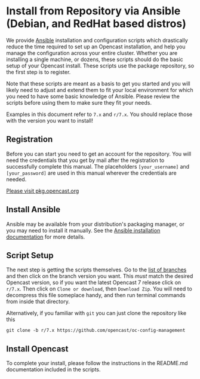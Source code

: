 Install from Repository via Ansible (Debian, and RedHat based distros)
===========================================================================

We provide [Ansible](https://ansible.com) installation and configuration scripts which drastically reduce the time
required to set up an Opencast installation, and help you manage the configuration across your entire cluster.  Whether
you are installing a single machine, or dozens, these scripts should do the basic setup of your Opencast install.  These
scripts use the package repository, so the first step is to register.

Note that these scripts are meant as a basis to get you started and you will likely need to adjust and extend them to
fit your local environment for which you need to have some basic knowledge of Ansible. Please review the scripts before
using them to make sure they fit your needs.

Examples in this document refer to `7.x` and `r/7.x`.  You should replace those with the version you want to install!

Registration
------------

Before you can start you need to get an account for the repository. You will need the credentials that you get by mail
after the registration to successfully complete this manual. The placeholders `[your_username]` and `[your_password]`
are used in this manual wherever the credentials are needed.

[Please visit pkg.opencast.org](https://pkg.opencast.org)


Install Ansible
---------------

Ansible may be available from your distribution's packaging manager, or you may need to install it manually. See the
[Ansible installation documentation](https://docs.ansible.com/ansible/latest/installation_guide/intro_installation.html)
for more details.


Script Setup
------------

The next step is getting the scripts themselves.  Go to the [list of branches](https://github.com/opencast/oc-config-management/branches)
and then click on the branch version you want.  This *must* match the desired Opencast version, so if you want the
latest Opencast 7 release click on `r/7.x`.  Then click on `Clone or download`, then `Download Zip`.  You will need
to decompress this file someplace handy, and then run terminal commands from inside that directory.

Alternatively, if you familiar with `git` you can just clone the repository like this

    git clone -b r/7.x https://github.com/opencast/oc-config-management


Install Opencast
------------------

To complete your install, please follow the instructions in the README.md documentation included in the scripts.

